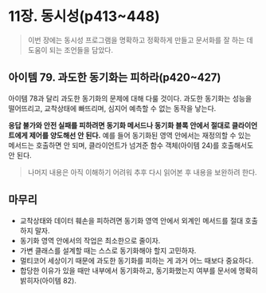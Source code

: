 # 11장. 동시성(p413~448)

> 이번 장에는 동시성 프로그램을 명확하고 정확하게 만들고 문서화를 잘 하는 데 도움이 되는 조언들을 담았다.

## 아이템 79. 과도한 동기화는 피하라(p420~427)

아이템 78과 달리 과도한 동기화의 문제에 대해 다룰 것이다. 과도한 동기화는 성능을 떨어뜨리고, 교착상태에 빠뜨리며, 심지어 예측할 수 없는 동작을 낳는다. 

**응답 불가와 안전 실패를 피하려면 동기화 메서드나 동기화 블록 안에서 절대로 클라이언트에게 제어를 양도해선 안 된다.** 예를 들어 동기화된 영역 안에서는 재정의할 수 있는 메서드는 호출하면 안 되며, 클라이언트가 넘겨준 함수 객체(아이템 24)를 호출해서도 안 된다. 

>  나머지 내용은 아직 이해하기 어려워 추후 다시 읽어본 후 내용을 보완하려 한다.

## 마무리

- 교착상태와 데이터 훼손을 피하려면 동기화 영역 안에서 외계인 메서드를 절대 호출하지 말자.
- 동기화 영역 안에서의 작업은 최소한으로 줄이자. 
- 가변 클래스를 설계할 때는 스스로 동기화해야 할지 고민하자.
- 멀티코어 세상이기 때문에 과도한 동기화를 피하는 게 과거 어느 때보다 중요하다. 
- 합당한 이유가 있을 때만 내부에서 동기화하고, 동기화했는지 여부를 문서에 명확히 밝히자(아이템 82).


